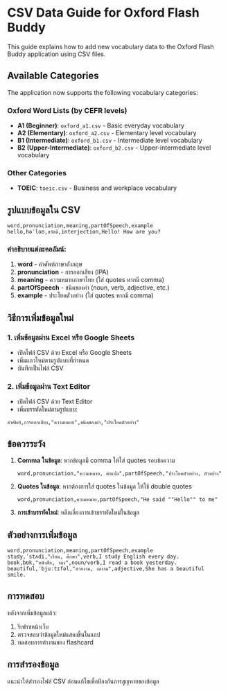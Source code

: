 # CSV Data Guide for Oxford Flash Buddy

This guide explains how to add new vocabulary data to the Oxford Flash Buddy application using CSV files.

## Available Categories

The application now supports the following vocabulary categories:

### Oxford Word Lists (by CEFR levels)
- **A1 (Beginner)**: `oxford_a1.csv` - Basic everyday vocabulary
- **A2 (Elementary)**: `oxford_a2.csv` - Elementary level vocabulary  
- **B1 (Intermediate)**: `oxford_b1.csv` - Intermediate level vocabulary
- **B2 (Upper-Intermediate)**: `oxford_b2.csv` - Upper-intermediate level vocabulary

### Other Categories
- **TOEIC**: `toeic.csv` - Business and workplace vocabulary

## รูปแบบข้อมูลใน CSV

```csv
word,pronunciation,meaning,partOfSpeech,example
hello,həˈloʊ,สวัสดี,interjection,Hello! How are you?
```

### คำอธิบายแต่ละคอลัมน์:

1. **word** - คำศัพท์ภาษาอังกฤษ
2. **pronunciation** - การออกเสียง (IPA)
3. **meaning** - ความหมายภาษาไทย (ใส่ quotes หากมี comma)
4. **partOfSpeech** - ชนิดของคำ (noun, verb, adjective, etc.)
5. **example** - ประโยคตัวอย่าง (ใส่ quotes หากมี comma)

## วิธีการเพิ่มข้อมูลใหม่

### 1. เพิ่มข้อมูลผ่าน Excel หรือ Google Sheets
- เปิดไฟล์ CSV ด้วย Excel หรือ Google Sheets
- เพิ่มแถวใหม่ตามรูปแบบที่กำหนด
- บันทึกเป็นไฟล์ CSV

### 2. เพิ่มข้อมูลผ่าน Text Editor
- เปิดไฟล์ CSV ด้วย Text Editor
- เพิ่มบรรทัดใหม่ตามรูปแบบ:
```
คำศัพท์,การออกเสียง,"ความหมาย",ชนิดของคำ,"ประโยคตัวอย่าง"
```

## ข้อควรระวัง

1. **Comma ในข้อมูล**: หากข้อมูลมี comma ให้ใส่ quotes รอบข้อความ
   ```csv
   word,pronunciation,"ความหมาย, คำแปล",partOfSpeech,"ประโยคตัวอย่าง, ตัวอย่าง"
   ```

2. **Quotes ในข้อมูล**: หากต้องการใส่ quotes ในข้อมูล ให้ใช้ double quotes
   ```csv
   word,pronunciation,ความหมาย,partOfSpeech,"He said ""Hello"" to me"
   ```

3. **การเข้าบรรทัดใหม่**: หลีกเลี่ยงการเข้าบรรทัดใหม่ในข้อมูล

## ตัวอย่างการเพิ่มข้อมูล

```csv
word,pronunciation,meaning,partOfSpeech,example
study,ˈstʌdi,"เรียน, ศึกษา",verb,I study English every day.
book,bʊk,"หนังสือ, จอง",noun/verb,I read a book yesterday.
beautiful,ˈbjuːtɪfəl,"สวยงาม, งดงาม",adjective,She has a beautiful smile.
```

## การทดสอบ

หลังจากเพิ่มข้อมูลแล้ว:
1. รีเฟรชหน้าเว็บ
2. ตรวจสอบว่าข้อมูลใหม่แสดงขึ้นในแอป
3. ทดสอบการทำงานของ flashcard

## การสำรองข้อมูล

แนะนำให้สำรองไฟล์ CSV ก่อนแก้ไขเพื่อป้องกันการสูญหายของข้อมูล